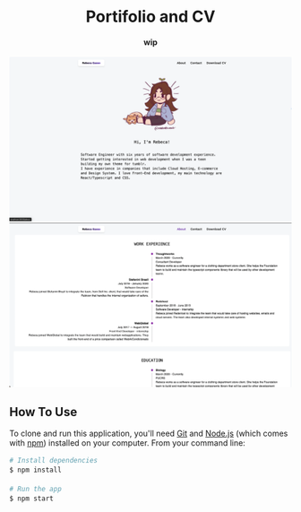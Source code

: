 
<h1 align="center">
  <br>
  Portifolio and CV
  <br>
</h1>

<h4 align="center">wip</h4>

<img src="./src/assets/home.png">

<img src="./src/assets/about.png">

## How To Use

To clone and run this application, you'll need [Git](https://git-scm.com) and [Node.js](https://nodejs.org/en/download/) (which comes with [npm](http://npmjs.com)) installed on your computer. From your command line:

```bash
# Install dependencies
$ npm install

# Run the app
$ npm start
```
